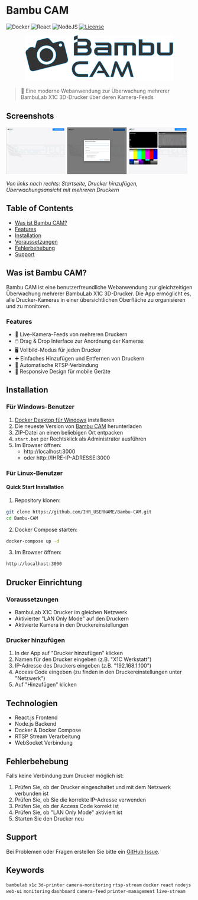 # Bambu CAM

![Docker](https://img.shields.io/badge/docker-%230db7ed.svg?style=for-the-badge&logo=docker&logoColor=white)
![React](https://img.shields.io/badge/react-%2320232a.svg?style=for-the-badge&logo=react&logoColor=%2361DAFB)
![NodeJS](https://img.shields.io/badge/node.js-6DA55F?style=for-the-badge&logo=node.js&logoColor=white)
[![License](https://img.shields.io/badge/License-MIT-yellow.svg?style=for-the-badge)](LICENSE)

<div align="center">
  <img src="assets/logo.png" alt="Bambu CAM Logo" width="400"/>
</div>

> 🎥 Eine moderne Webanwendung zur Überwachung mehrerer BambuLab X1C 3D-Drucker über deren Kamera-Feeds

## Screenshots

<img src="assets/dashboard-empty.png" width="32%" /> <img src="assets/add-printer.png" width="32%" /> <img src="assets/dashboard-printers.png" width="32%" />

_Von links nach rechts: Startseite, Drucker hinzufügen, Überwachungsansicht mit mehreren Druckern_

## Table of Contents
- [Was ist Bambu CAM?](#was-ist-bambu-cam)
- [Features](#features)
- [Installation](#installation)
- [Voraussetzungen](#voraussetzungen)
- [Fehlerbehebung](#fehlerbehebung)
- [Support](#support)

## Was ist Bambu CAM?
Bambu CAM ist eine benutzerfreundliche Webanwendung zur gleichzeitigen Überwachung mehrerer BambuLab X1C 3D-Drucker. Die App ermöglicht es, alle Drucker-Kameras in einer übersichtlichen Oberfläche zu organisieren und zu monitoren.

### Features
- 🎥 Live-Kamera-Feeds von mehreren Druckern
- 🖱️ Drag & Drop Interface zur Anordnung der Kameras
- 🖥️ Vollbild-Modus für jeden Drucker
- ➕ Einfaches Hinzufügen und Entfernen von Druckern
- 🔄 Automatische RTSP-Verbindung
- 📱 Responsive Design für mobile Geräte

## Installation

### Für Windows-Benutzer
1. [Docker Desktop für Windows](https://www.docker.com/products/docker-desktop/) installieren
2. Die neueste Version von [Bambu CAM](https://github.com/IHR_USERNAME/Bambu-CAM/releases) herunterladen
3. ZIP-Datei an einen beliebigen Ort entpacken
4. `start.bat` per Rechtsklick als Administrator ausführen
5. Im Browser öffnen:
   - http://localhost:3000
   - oder http://IHRE-IP-ADRESSE:3000

### Für Linux-Benutzer

#### Quick Start Installation
1. Repository klonen:
```bash
git clone https://github.com/IHR_USERNAME/Bambu-CAM.git
cd Bambu-CAM
```

2. Docker Compose starten:
```bash
docker-compose up -d
```

3. Im Browser öffnen:
```bash
http://localhost:3000
```

## Drucker Einrichtung

### Voraussetzungen
- BambuLab X1C Drucker im gleichen Netzwerk
- Aktivierter "LAN Only Mode" auf den Druckern
- Aktivierte Kamera in den Druckereinstellungen

### Drucker hinzufügen
1. In der App auf "Drucker hinzufügen" klicken
2. Namen für den Drucker eingeben (z.B. "X1C Werkstatt")
3. IP-Adresse des Druckers eingeben (z.B. "192.168.1.100")
4. Access Code eingeben (zu finden in den Druckereinstellungen unter "Netzwerk")
5. Auf "Hinzufügen" klicken

## Technologien
- React.js Frontend
- Node.js Backend
- Docker & Docker Compose
- RTSP Stream Verarbeitung
- WebSocket Verbindung

## Fehlerbehebung

Falls keine Verbindung zum Drucker möglich ist:
1. Prüfen Sie, ob der Drucker eingeschaltet und mit dem Netzwerk verbunden ist
2. Prüfen Sie, ob Sie die korrekte IP-Adresse verwenden
3. Prüfen Sie, ob der Access Code korrekt ist
4. Prüfen Sie, ob "LAN Only Mode" aktiviert ist
5. Starten Sie den Drucker neu

## Support

Bei Problemen oder Fragen erstellen Sie bitte ein [GitHub Issue](https://github.com/IHR_USERNAME/Bambu-CAM/issues).

## Keywords
`bambulab` `x1c` `3d-printer` `camera-monitoring` `rtsp-stream` `docker` 
`react` `nodejs` `web-ui` `monitoring` `dashboard` `camera-feed` 
`printer-management` `live-stream`